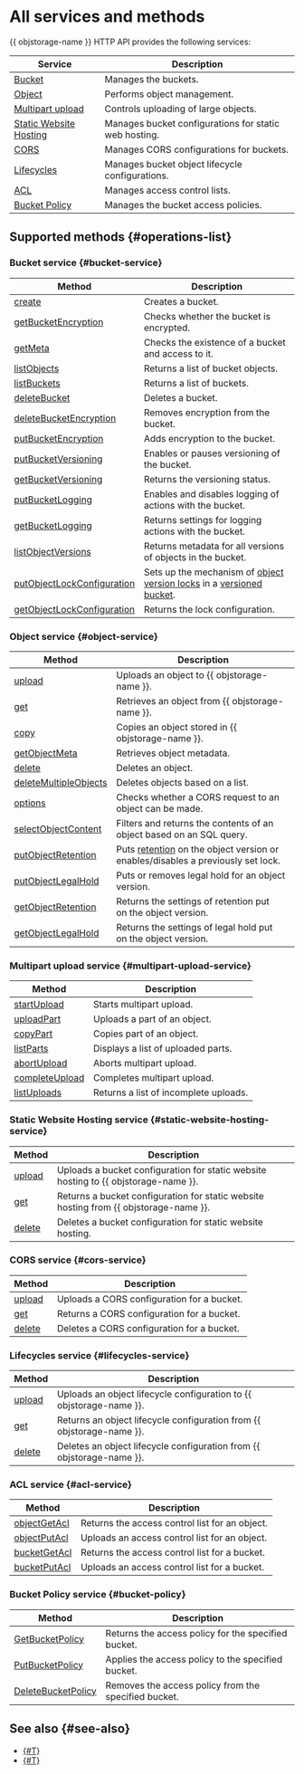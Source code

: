 # All services and methods

{{ objstorage-name }} HTTP API provides the following services:

| Service | Description |
-------|---------
| [Bucket](bucket.md) | Manages the buckets. |
| [Object](object.md) | Performs object management. |
| [Multipart upload](multipart.md) | Controls uploading of large objects. |
| [Static Website Hosting](hosting.md) | Manages bucket configurations for static web hosting. |
| [CORS](cors.md) | Manages CORS configurations for buckets. |
| [Lifecycles](lifecycles.md) | Manages bucket object lifecycle configurations. |
| [ACL](acl.md) | Manages access control lists. |
| [Bucket Policy](policy.md) | Manages the bucket access policies. |

## Supported methods {#operations-list}

### Bucket service {#bucket-service}



| Method | Description |
----- | -----
| [create](bucket/create.md) | Creates a bucket. |
| [getBucketEncryption](bucket/getbucketencryption.md) | Checks whether the bucket is encrypted. |
| [getMeta](bucket/getmeta.md) | Checks the existence of a bucket and access to it. |
| [listObjects](bucket/listobjects.md) | Returns a list of bucket objects. |
| [listBuckets](bucket/list.md) | Returns a list of buckets. |
| [deleteBucket](bucket/delete.md) | Deletes a bucket. |
| [deleteBucketEncryption](bucket/deletebucketencryption.md) | Removes encryption from the bucket. |
| [putBucketEncryption](bucket/putbucketencryption.md) | Adds encryption to the bucket. |
| [putBucketVersioning](bucket/putBucketVersioning.md) | Enables or pauses versioning of the bucket. |
| [getBucketVersioning](bucket/getBucketVersioning.md) | Returns the versioning status. |
| [putBucketLogging](bucket/putBucketLogging.md) | Enables and disables logging of actions with the bucket. |
| [getBucketLogging](bucket/getBucketLogging.md) | Returns settings for logging actions with the bucket. |
| [listObjectVersions](bucket/listObjectVersions.md) | Returns metadata for all versions of objects in the bucket. |
| [putObjectLockConfiguration](bucket/putobjectlockconfiguration.md) | Sets up the mechanism of [object version locks](../../concepts/object-lock.md) in a [versioned bucket](../../concepts/versioning.md). |
| [getObjectLockConfiguration](bucket/getobjectlockconfiguration.md) | Returns the lock configuration. |




### Object service {#object-service}

| Method | Description |
----- | -----
| [upload](object/upload.md) | Uploads an object to {{ objstorage-name }}. |
| [get](object/get.md) | Retrieves an object from {{ objstorage-name }}. |
| [copy](object/copy.md) | Copies an object stored in {{ objstorage-name }}. |
| [getObjectMeta](object/getobjectmeta.md) | Retrieves object metadata. |
| [delete](object/delete.md) | Deletes an object. |
| [deleteMultipleObjects](object/deletemultipleobjects.md) | Deletes objects based on a list. |
| [options](object/options.md) | Checks whether a CORS request to an object can be made. |
| [selectObjectContent](object/select.md) | Filters and returns the contents of an object based on an SQL query. |
| [putObjectRetention](object/putobjectretention.md) | Puts [retention](../../concepts/object-lock.md) on the object version or enables/disables a previously set lock. |
| [putObjectLegalHold](object/putobjectlegalhold.md) | Puts or removes legal hold for an object version. |
| [getObjectRetention](object/getobjectretention.md) | Returns the settings of retention put on the object version. |
| [getObjectLegalHold](object/getobjectlegalhold.md) | Returns the settings of legal hold put on the object version. |

### Multipart upload service {#multipart-upload-service}

| Method | Description |
----- | -----
| [startUpload](multipart/startupload.md) | Starts multipart upload. |
| [uploadPart](multipart/uploadpart.md) | Uploads a part of an object. |
| [copyPart](multipart/copypart.md) | Copies part of an object. |
| [listParts](multipart/listparts.md) | Displays a list of uploaded parts. |
| [abortUpload](multipart/abortupload.md) | Aborts multipart upload. |
| [completeUpload](multipart/completeupload.md) | Completes multipart upload. |
| [listUploads](multipart/listuploads.md) | Returns a list of incomplete uploads. |

### Static Website Hosting service {#static-website-hosting-service}

| Method | Description |
----- | -----
| [upload](hosting/upload.md) | Uploads a bucket configuration for static website hosting to {{ objstorage-name }}. |
| [get](hosting/get.md) | Returns a bucket configuration for static website hosting from {{ objstorage-name }}. |
| [delete](hosting/delete.md) | Deletes a bucket configuration for static website hosting. |

### CORS service {#cors-service}

| Method | Description |
----- | -----
| [upload](cors/upload.md) | Uploads a CORS configuration for a bucket. |
| [get](cors/get.md) | Returns a CORS configuration for a bucket. |
| [delete](cors/delete.md) | Deletes a CORS configuration for a bucket. |

### Lifecycles service {#lifecycles-service}

| Method | Description |
----- | -----
| [upload](lifecycles/upload.md) | Uploads an object lifecycle configuration to {{ objstorage-name }}. |
| [get](lifecycles/get.md) | Returns an object lifecycle configuration from {{ objstorage-name }}. |
| [delete](lifecycles/delete.md) | Deletes an object lifecycle configuration from {{ objstorage-name }}. |

### ACL service {#acl-service}

| Method | Description |
----- | -----
| [objectGetAcl](acl/objectget.md) | Returns the access control list for an object. |
| [objectPutAcl](acl/objectput.md) | Uploads an access control list for an object. |
| [bucketGetAcl](acl/bucketget.md) | Returns the access control list for a bucket. |
| [bucketPutAcl](acl/bucketput.md) | Uploads an access control list for a bucket. |

### Bucket Policy service {#bucket-policy}

| Method | Description |
----- | -----
| [GetBucketPolicy](policy/get.md) | Returns the access policy for the specified bucket. |
| [PutBucketPolicy](policy/put.md) | Applies the access policy to the specified bucket. |
| [DeleteBucketPolicy](policy/delete.md) | Removes the access policy from the specified bucket. |

## See also {#see-also}
* [{#T}](../../s3/index.md)
* [{#T}](../../tools/index.md)
